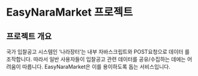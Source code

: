 # EasyNaraMarket 프로젝트
## 프로젝트 개요
국가 입찰공고 시스템인 ‘나라장터’는 내부 자바스크립트와 POST요청으로 데이터 를 조작합니다. 따라서 일반 사용자들이 입찰공고 관련 데이터를 공유/수집하는 데에는 어려움이 따릅니다. EasyNaraMarket은 이를 용이하도록 돕는 서비스입니다.
